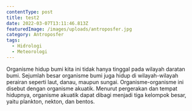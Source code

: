 ```yaml
---
contentType: post
title: test2
date: 2022-03-07T13:11:46.813Z
featuredImage: /images/uploads/antroposfer.jpg
category: Antroposfer
tags:
  - Hidrologi
  - Meteorologi
---
```

Organisme hidup bumi kita ini tidak hanya tinggal pada wilayah daratan bumi. Sejumlah besar organisme bumi juga hidup di wilayah-wilayah perairan seperti laut, danau, maupun sungai. Organisme-organisme ini disebut dengan organisme akuatik. Menurut pergerakan dan tempat hidupnya, organisme akuatik dapat dibagi menjadi tiga kelompok besar, yaitu plankton, nekton, dan bentos.